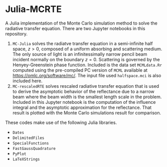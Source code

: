 # Julia-MCRTE

A Julia implementation of the Monte Carlo simulation method to solve the radiative transfer equation. There are two Jupyter notebooks in this repository.
1. ``MC-Julia`` solves the radiatve transfer equation in a semi-infinite half space, $z > 0$, composed of a uniform absorbing and scattering medium. The only source of light is an infinitessimally narrow pencil beam incident normally on the boundary $z = 0$. Scattering is governed by the Henyey-Greenstein phase function. Included is the data set ``MCMLdata.Rr`` computed using the pre-compiled PC version of ``MCML`` available at https://omlc.org/software/mc/. The input file used ``halfspace.mci`` is also included here.
2. ``MC-rescaledRTE`` solves rescaled radiative transfer equation that is used to derive the asymptotic behavior of the reflectance due to a narrow beam where the beam width is the smallest length scale in the problem. Included in this Jupyter notebook is the computation of the influence integral and the asymptotic approximation for the reflectance. That result is plotted with the Monte Carlo simulations result for comparison.

These codes make use of the following Julia libraries.
* ``Dates``
* ``DelimitedFiles``
* ``SpecialFunctions``
* ``FastGaussQuadrature``
* ``PyPlot``
* ``LaTeXStrings``
